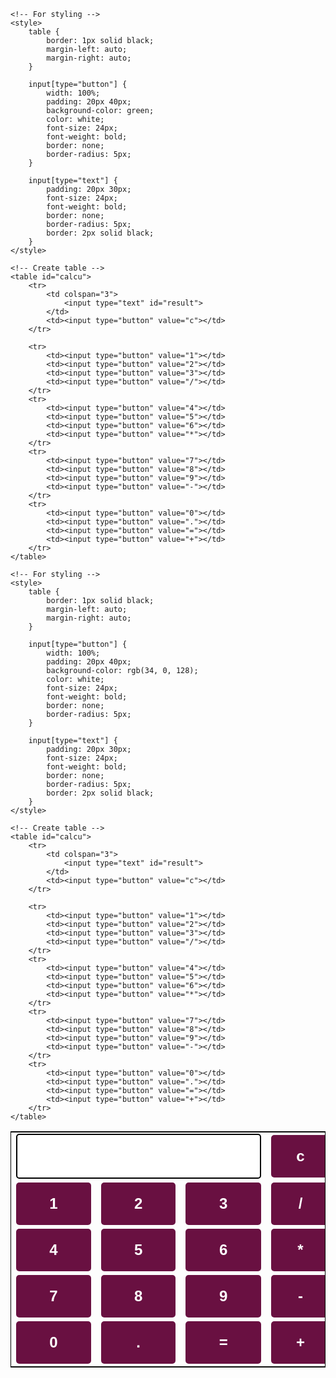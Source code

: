 <!DOCTYPE html>
<html>

<head>
	<title>HTML Calculator</title>

	<!-- For styling -->
	<style>
		table {
			border: 1px solid black;
			margin-left: auto;
			margin-right: auto;
		}
		
		input[type="button"] {
			width: 100%;
			padding: 20px 40px;
			background-color: green;
			color: white;
			font-size: 24px;
			font-weight: bold;
			border: none;
			border-radius: 5px;
		}
		
		input[type="text"] {
			padding: 20px 30px;
			font-size: 24px;
			font-weight: bold;
			border: none;
			border-radius: 5px;
			border: 2px solid black;
		}
	</style>
</head>

<body>

	<!-- Create table -->
	<table id="calcu">
		<tr>
			<td colspan="3">
				<input type="text" id="result">
			</td>
			<td><input type="button" value="c"></td>
		</tr>

		<tr>
			<td><input type="button" value="1"></td>
			<td><input type="button" value="2"></td>
			<td><input type="button" value="3"></td>
			<td><input type="button" value="/"></td>
		</tr>
		<tr>
			<td><input type="button" value="4"></td>
			<td><input type="button" value="5"></td>
			<td><input type="button" value="6"></td>
			<td><input type="button" value="*"></td>
		</tr>
		<tr>
			<td><input type="button" value="7"></td>
			<td><input type="button" value="8"></td>
			<td><input type="button" value="9"></td>
			<td><input type="button" value="-"></td>
		</tr>
		<tr>
			<td><input type="button" value="0"></td>
			<td><input type="button" value="."></td>
			<td><input type="button" value="="></td>
			<td><input type="button" value="+"></td>
		</tr>
	</table>
</body>

</html>
<!DOCTYPE html>
<html>

<head>
	<title>HTML Calculator</title>

	<!-- For styling -->
	<style>
		table {
			border: 1px solid black;
			margin-left: auto;
			margin-right: auto;
		}
		
		input[type="button"] {
			width: 100%;
			padding: 20px 40px;
			background-color: rgb(34, 0, 128);
			color: white;
			font-size: 24px;
			font-weight: bold;
			border: none;
			border-radius: 5px;
		}
		
		input[type="text"] {
			padding: 20px 30px;
			font-size: 24px;
			font-weight: bold;
			border: none;
			border-radius: 5px;
			border: 2px solid black;
		}
	</style>
</head>

<body>

	<!-- Create table -->
	<table id="calcu">
		<tr>
			<td colspan="3">
				<input type="text" id="result">
			</td>
			<td><input type="button" value="c"></td>
		</tr>

		<tr>
			<td><input type="button" value="1"></td>
			<td><input type="button" value="2"></td>
			<td><input type="button" value="3"></td>
			<td><input type="button" value="/"></td>
		</tr>
		<tr>
			<td><input type="button" value="4"></td>
			<td><input type="button" value="5"></td>
			<td><input type="button" value="6"></td>
			<td><input type="button" value="*"></td>
		</tr>
		<tr>
			<td><input type="button" value="7"></td>
			<td><input type="button" value="8"></td>
			<td><input type="button" value="9"></td>
			<td><input type="button" value="-"></td>
		</tr>
		<tr>
			<td><input type="button" value="0"></td>
			<td><input type="button" value="."></td>
			<td><input type="button" value="="></td>
			<td><input type="button" value="+"></td>
		</tr>
	</table>
</body>

</html>
<!DOCTYPE html>
<html>

<head>
 <title>JavaScript Calculator</title>
 <script src=
"https://cdnjs.cloudflare.com/ajax/libs/mathjs/10.6.4/math.js"
  integrity=
"sha512-BbVEDjbqdN3Eow8+empLMrJlxXRj5nEitiCAK5A1pUr66+jLVejo3PmjIaucRnjlB0P9R3rBUs3g5jXc8ti+fQ=="
  crossorigin="anonymous"
  referrerpolicy="no-referrer"></script>
 <script src=
"https://cdnjs.cloudflare.com/ajax/libs/mathjs/10.6.4/math.min.js"
  integrity=
"sha512-iphNRh6dPbeuPGIrQbCdbBF/qcqadKWLa35YPVfMZMHBSI6PLJh1om2xCTWhpVpmUyb4IvVS9iYnnYMkleVXLA=="
  crossorigin="anonymous"
  referrerpolicy="no-referrer"></script>
	
 <!-- For styling -->
 <style>
  table {
   border: 1px solid black;
   margin-left: auto;
   margin-right: auto;
  }

  input[type="button"] {
   width: 100%;
   padding: 20px 40px;
   background-color: rgb(105, 16, 65);
   color: white;
   font-size: 24px;
   font-weight: bold;
   border: none;
   border-radius: 5px;
  }

  input[type="text"] {
   padding: 20px 30px;
   font-size: 24px;
   font-weight: bold;
   border: none;
   border-radius: 5px;
   border: 2px solid black;
  }
 </style>
</head>
	
<body>
	
 <!-- Use Table to Create Calculator Structure Design -->
 <table id="calcu">
  <tr>
   <td colspan="3"><input type="text" id="result"></td>
   <td><input type="button" value="c" onclick="clr()" /> </td>
  </tr>
  <tr>
   <td><input type="button" value="1" onclick="dis('1')"
      onkeydown="myFunction(event)"> </td>
   <td><input type="button" value="2" onclick="dis('2')"
      onkeydown="myFunction(event)"> </td>
   <td><input type="button" value="3" onclick="dis('3')"
      onkeydown="myFunction(event)"> </td>
   <td><input type="button" value="/" onclick="dis('/')"
      onkeydown="myFunction(event)"> </td>
  </tr>
  <tr>
   <td><input type="button" value="4" onclick="dis('4')"
      onkeydown="myFunction(event)"> </td>
   <td><input type="button" value="5" onclick="dis('5')"
      onkeydown="myFunction(event)"> </td>
   <td><input type="button" value="6" onclick="dis('6')"
      onkeydown="myFunction(event)"> </td>
   <td><input type="button" value="*" onclick="dis('*')"
      onkeydown="myFunction(event)"> </td>
  </tr>
  <tr>
   <td><input type="button" value="7" onclick="dis('7')"
      onkeydown="myFunction(event)"> </td>
   <td><input type="button" value="8" onclick="dis('8')"
      onkeydown="myFunction(event)"> </td>
   <td><input type="button" value="9" onclick="dis('9')"
      onkeydown="myFunction(event)"> </td>
   <td><input type="button" value="-" onclick="dis('-')"
      onkeydown="myFunction(event)"> </td>
  </tr>
  <tr>
   <td><input type="button" value="0" onclick="dis('0')"
      onkeydown="myFunction(event)"> </td>
   <td><input type="button" value="." onclick="dis('.')"
      onkeydown="myFunction(event)"> </td>
   
   <!-- solve function call function solve to evaluate value -->
   <td><input type="button" value="=" onclick="solve()"> </td>

   <td><input type="button" value="+" onclick="dis('+')"
      onkeydown="myFunction(event)"> </td>
  </tr>
 </table>

 <script>
  
  // Function that display value
  function dis(val) {
   document.getElementById("result").value += val
  }

  function myFunction(event) {
   if (event.key == '0' || event.key == '1'
    || event.key == '2' || event.key == '3'
    || event.key == '4' || event.key == '5'
    || event.key == '6' || event.key == '7'
    || event.key == '8' || event.key == '9'
    || event.key == '+' || event.key == '-'
    || event.key == '*' || event.key == '/')
    document.getElementById("result").value += event.key;
  }

  var cal = document.getElementById("calcu");
  cal.onkeyup = function (event) {
   if (event.keyCode === 13) {
    console.log("Enter");
    let x = document.getElementById("result").value
    console.log(x);
    solve();
   }
  }

  // Function that evaluates the digit and return result
  function solve() {
   let x = document.getElementById("result").value
   let y = math.evaluate(x)
   document.getElementById("result").value = y
  }

  // Function that clear the display
  function clr() {
   document.getElementById("result").value = ""
  }
 </script>
</body>
</html>
